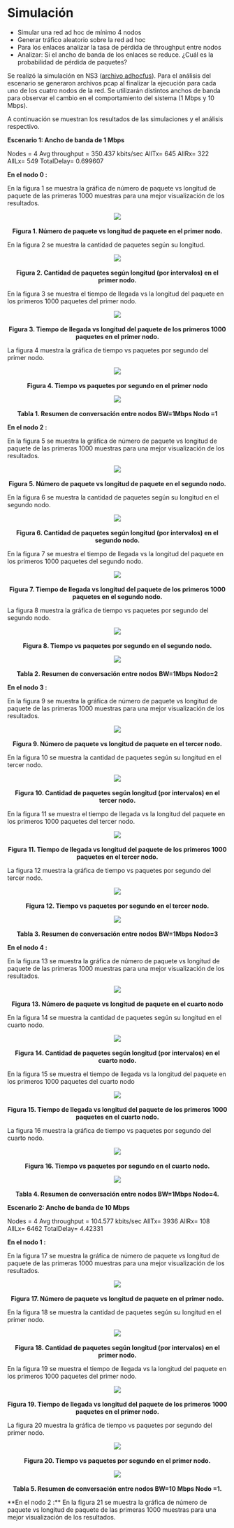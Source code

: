 # Simulación

- Simular una red ad hoc de mínimo 4 nodos
-	Generar tráfico aleatorio sobre la red ad hoc
- Para los enlaces analizar la tasa de pérdida de throughput entre nodos
-	Analizar: Si el ancho de banda de los enlaces se reduce. ¿Cuál es la probabilidad de pérdida de paquetes?

Se realizó la simulación en NS3 ([archivo adhocfus](adhocfus.cc)).
Para el análisis del escenario se generaron archivos pcap al finalizar la ejecución para cada uno de los cuatro nodos de la red. Se utilizarán distintos anchos de banda para observar el cambio en el comportamiento del sistema (1 Mbps y 10 Mbps).

A continuación se muestran los resultados de las simulaciones y el análisis respectivo.

**Escenario 1: Ancho de banda de 1 Mbps**

Nodes = 4 Avg throughput = 350.437 kbits/sec AllTx= 645 AllRx= 322 AllLx= 549 TotalDelay= 0.699607

**En el nodo 0 :**

En la figura 1 se muestra la gráfica de número de paquete vs longitud de paquete de las primeras 1000 muestras para una mejor visualización de los resultados.

<p align="center">
  <img src="https://user-images.githubusercontent.com/57605830/68620614-de0c2000-049b-11ea-8442-99f99084e31b.png">
  <br><br>
  <b>Figura 1. Número de paquete vs longitud de paquete en el primer nodo.</b><br>
</p>

En la figura 2 se muestra la cantidad de paquetes según su longitud.

<p align="center">
  <img src="https://user-images.githubusercontent.com/57605830/68622176-87084a00-049f-11ea-857c-20d9b1c871e1.png">
  <br><br>
  <b>Figura 2. Cantidad de paquetes según longitud (por intervalos) en el primer nodo.</b><br>
</p>
En la figura 3 se muestra el tiempo de llegada vs la longitud del paquete en los primeros 1000 paquetes del primer nodo.

<p align="center">
  <img src="https://user-images.githubusercontent.com/57605830/68622469-3513f400-04a0-11ea-94b3-1da4fc6ffe07.png">
  <br><br>
  <b>Figura 3. Tiempo de llegada vs longitud del paquete de los primeros 1000 paquetes en el primer nodo.</b><br>
</p>
La figura 4 muestra la gráfica de tiempo vs paquetes por segundo del primer nodo.
<p align="center">
  <img src="https://user-images.githubusercontent.com/57605830/68622680-bb303a80-04a0-11ea-83c6-c5ef2c7dffb0.png">
  <br><br>
  <b>Figura 4. Tiempo vs paquetes por segundo en el primer nodo</b><br>
</p>
<p align="center">
  <img src="https://user-images.githubusercontent.com/57605830/68622710-d1d69180-04a0-11ea-9c67-1b0bc9dd902f.png">
  <br><br>
  <b>Tabla 1. Resumen de conversación entre nodos BW=1Mbps Nodo =1</b><br>
</p>
<b>En el nodo 2 :</b>

En la figura 5 se muestra la gráfica de número de paquete vs longitud de paquete de las primeras 1000 muestras para una mejor visualización de los resultados.

<p align="center">
  <img src="https://user-images.githubusercontent.com/57605830/68624880-d6517900-04a5-11ea-9853-e540a0807150.png">
  <br><br>
  <b>Figura 5. Número de paquete vs longitud de paquete en el segundo nodo.</b><br>
</p>
En la figura 6 se muestra la cantidad de paquetes según su longitud en el segundo nodo.
<p align="center">
  <img src="https://user-images.githubusercontent.com/57605830/68625060-4b24b300-04a6-11ea-8555-985f42bfbda7.png">
  <br><br>
  <b>Figura 6. Cantidad de paquetes según longitud (por intervalos) en el segundo nodo.</b><br>
</p>
En la figura 7 se muestra el tiempo de llegada vs la longitud del paquete en los primeros 1000 paquetes del segundo nodo.
<p align="center">
  <img src="https://user-images.githubusercontent.com/57605830/68625516-562c1300-04a7-11ea-960a-9b63d4463d3a.png">
  <br><br>
  <b>Figura 7. Tiempo de llegada vs longitud del paquete de los primeros 1000 paquetes en el segundo nodo.</b><br>
</p>
La figura 8 muestra la gráfica de tiempo vs paquetes por segundo del segundo nodo.
<p align="center">
  <img src="https://user-images.githubusercontent.com/57605830/68626679-e703ee00-04a9-11ea-82f8-cc407f7d10fa.png">
  <br><br>
  <b>Figura 8. Tiempo vs paquetes por segundo en el segundo nodo.</b><br>
</p>
<p align="center">
  <img src="https://user-images.githubusercontent.com/57605830/68627957-27b13680-04ad-11ea-96a7-3cbee29b3597.png">
  <br><br>
  <b>Tabla 2. Resumen de conversación entre nodos BW=1Mbps Nodo=2</b><br>
</p>
<b>En el nodo 3 :</b>

En la figura 9 se muestra la gráfica de número de paquete vs longitud de paquete de las primeras 1000 muestras para una mejor visualización de los resultados.
<p align="center">
  <img src="https://user-images.githubusercontent.com/57605830/68626718-f97e2780-04a9-11ea-978e-dd9b0c41549e.png">
  <br><br>
  <b>Figura 9. Número de paquete vs longitud de paquete en el tercer nodo.</b><br>
</p>
En la figura 10 se muestra la cantidad de paquetes según su longitud en el tercer nodo.
<p align="center">
  <img src="https://user-images.githubusercontent.com/57605830/68626748-0ac73400-04aa-11ea-8527-711cdbc02bd3.png">
  <br><br>
  <b>Figura 10. Cantidad de paquetes según longitud (por intervalos) en el tercer nodo.</b><br>
</p>
En la figura 11 se muestra el tiempo de llegada vs la longitud del paquete en los primeros 1000 paquetes del tercer nodo.
<p align="center">
  <img src="https://user-images.githubusercontent.com/57605830/68626776-1a467d00-04aa-11ea-80b6-38cebfed4950.png">
  <br><br>
  <b>Figura 11. Tiempo de llegada vs longitud del paquete de los primeros 1000 paquetes en el tercer nodo.</b><br>
</p>
La figura 12 muestra la gráfica de tiempo vs paquetes por segundo del tercer nodo.
<p align="center">
  <img src="https://user-images.githubusercontent.com/57605830/68626794-292d2f80-04aa-11ea-9c13-0ce3256af08c.png">
  <br><br>
  <b>Figura 12. Tiempo vs paquetes por segundo en el tercer nodo.</b><br>
</p>
<p align="center">
  <img src="https://user-images.githubusercontent.com/57605830/68627986-3d266080-04ad-11ea-8d07-a1e8167546b3.png">
  <br><br>
  <b>Tabla 3. Resumen de conversación entre nodos BW=1Mbps Nodo=3</b><br>
</p>
<b>En el nodo 4 :</b>

En la figura 13 se muestra la gráfica de número de paquete vs longitud de paquete de las primeras 1000 muestras para una mejor visualización de los resultados.
<p align="center">
  <img src="https://user-images.githubusercontent.com/57605830/68626831-3fd38680-04aa-11ea-86b3-b5e91582f03e.png">
  <br><br>
  <b>Figura 13. Número de paquete vs longitud de paquete en el cuarto nodo</b><br>
</p>
En la figura 14 se muestra la cantidad de paquetes según su longitud en el cuarto nodo.
<p align="center">
  <img src="https://user-images.githubusercontent.com/57605830/68626860-4f52cf80-04aa-11ea-9511-1036c046fe3f.png">
  <br><br>
  <b>Figura 14. Cantidad de paquetes según longitud (por intervalos) en el cuarto nodo.</b><br>
</p>
En la figura 15 se muestra el tiempo de llegada vs la longitud del paquete en los primeros 1000 paquetes del cuarto nodo
<p align="center">
  <img src="https://user-images.githubusercontent.com/57605830/68626904-698cad80-04aa-11ea-8221-d85c2dd1de4c.png">
  <br><br>
  <b>Figura 15. Tiempo de llegada vs longitud del paquete de los primeros 1000 paquetes en el cuarto nodo.</b><br>
</p>
La figura 16 muestra la gráfica de tiempo vs paquetes por segundo del cuarto nodo.
<p align="center">
  <img src="https://user-images.githubusercontent.com/57605830/68626929-7b6e5080-04aa-11ea-9b5a-506575229676.png">
  <br><br>
  <b>Figura 16. Tiempo vs paquetes por segundo en el cuarto nodo.</b><br>
</p>
<p align="center">
  <img src="https://user-images.githubusercontent.com/57605830/68628016-53342100-04ad-11ea-8331-d1f8caeeeed8.png">
  <br><br>
  <b>Tabla 4. Resumen de conversación entre nodos BW=1Mbps Nodo=4.</b><br>
</p>

**Escenario 2: Ancho de banda de 10 Mbps**

Nodes = 4 Avg throughput = 104.577 kbits/sec AllTx= 3936 AllRx= 108 AllLx= 6462 TotalDelay= 4.42331

**En el nodo 1 :**

En la figura 17 se muestra la gráfica de número de paquete vs longitud de paquete de las primeras 1000 muestras para una mejor visualización de los resultados.
<p align="center">
  <img src="https://user-images.githubusercontent.com/57605830/68626954-8aed9980-04aa-11ea-9cc9-a4098a6ca5b9.png">
  <br><br>
  <b>Figura 17. Número de paquete vs longitud de paquete en el primer nodo.</b><br>
</p>
En la figura 18 se muestra la cantidad de paquetes según su longitud en el primer nodo.
<p align="center">
  <img src="https://user-images.githubusercontent.com/57605830/68626979-9a6ce280-04aa-11ea-86ab-c1d05ef4e03a.png">
  <br><br>
  <b>Figura 18. Cantidad de paquetes según longitud (por intervalos) en el primer nodo.</b><br>
</p>
En la figura 19 se muestra el tiempo de llegada vs la longitud del paquete en los primeros 1000 paquetes del primer nodo.
<p align="center">
  <img src="https://user-images.githubusercontent.com/57605830/68627005-a9539500-04aa-11ea-81fb-2e5677c2070b.png">
  <br><br>
  <b>Figura 19. Tiempo de llegada vs longitud del paquete de los primeros 1000 paquetes en el primer nodo.</b><br>
</p>
La figura 20 muestra la gráfica de tiempo vs paquetes por segundo del primer nodo.
<p align="center">
  <img src="https://user-images.githubusercontent.com/57605830/68627032-b8d2de00-04aa-11ea-9183-e0b577f8b48b.png">
  <br><br>
  <b>Figura 20. Tiempo vs paquetes por segundo en el primer nodo.</b><br>
</p>
<p align="center">
  <img src="https://user-images.githubusercontent.com/57605830/68628035-63e49700-04ad-11ea-978e-924bf1d501e2.png">
  <br><br>
  <b>Tabla 5. Resumen de conversación entre nodos BW=10 Mbps Nodo =1.</b><br>
</p>
**En el nodo 2 :**
En la figura 21 se muestra la gráfica de número de paquete vs longitud de paquete de las primeras 1000 muestras para una mejor visualización de los resultados.






















